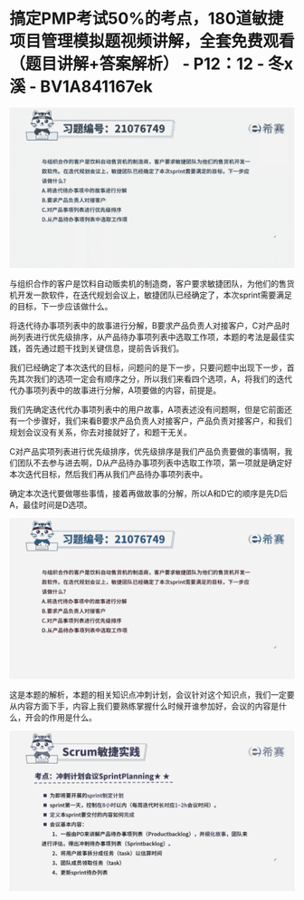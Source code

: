 # 搞定PMP考试50%的考点，180道敏捷项目管理模拟题视频讲解，全套免费观看（题目讲解+答案解析） - P12：12 - 冬x溪 - BV1A841167ek

![](img/e7b836f7fa7a4a5044cf41129bf0f8ca_0.png)

与组织合作的客户是饮料自动贩卖机的制造商，客户要求敏捷团队，为他们的售货机开发一款软件，在迭代规划会议上，敏捷团队已经确定了，本次sprint需要满足的目标，下一步应该做什么。

将迭代待办事项列表中的故事进行分解，B要求产品负责人对接客户，C对产品时尚列表进行优先级排序，从产品待办事项列表中选取工作项，本题的考法是最佳实践，首先通过题干找到关键信息，提前告诉我们。

我们已经确定了本次迭代的目标，问题问的是下一步，只要问题中出现下一步，首先其次我们的选项一定会有顺序之分，所以我们来看四个选项，A，将我们的迭代代办事项列表中的故事进行分解，A项要做的内容，前提是。

我们先确定迭代代办事项列表中的用户故事，A项表述没有问题啊，但是它前面还有一个步骤好，我们来看B要求产品负责人对接客户，产品负责对接客户，和我们规划会议没有关系，你去对接就好了，和题干无关。

C对产品实项列表进行优先级排序，优先级排序是我们产品负责要做的事情啊，我们团队不去参与进去啊，D从产品待办事项列表中选取工作项，第一项就是确定好本次迭代目标，然后我们再从我们产品待办事项列表中。

确定本次迭代要做哪些事情，接着再做故事的分解，所以A和D它的顺序是先D后A，最佳时间是D选项。

![](img/e7b836f7fa7a4a5044cf41129bf0f8ca_2.png)

这是本题的解析，本题的相关知识点冲刺计划，会议针对这个知识点，我们一定要从内容方面下手，内容上我们要熟练掌握什么时候开谁参加好，会议的内容是什么，开会的作用是什么。



![](img/e7b836f7fa7a4a5044cf41129bf0f8ca_4.png)